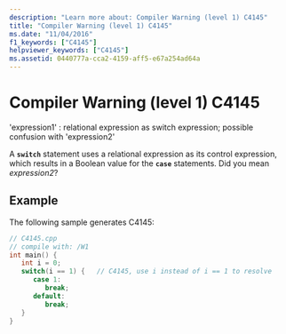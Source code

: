 ```yaml
---
description: "Learn more about: Compiler Warning (level 1) C4145"
title: "Compiler Warning (level 1) C4145"
ms.date: "11/04/2016"
f1_keywords: ["C4145"]
helpviewer_keywords: ["C4145"]
ms.assetid: 0440777a-cca2-4159-aff5-e67a254ad64a
---
```

# Compiler Warning (level 1) C4145

'expression1' : relational expression as switch expression; possible confusion with 'expression2'

A **`switch`** statement uses a relational expression as its control expression, which results in a Boolean value for the **`case`** statements. Did you mean *expression2*?

## Example

The following sample generates C4145:

```cpp
// C4145.cpp
// compile with: /W1
int main() {
   int i = 0;
   switch(i == 1) {   // C4145, use i instead of i == 1 to resolve
      case 1:
         break;
      default:
         break;
   }
}
```
